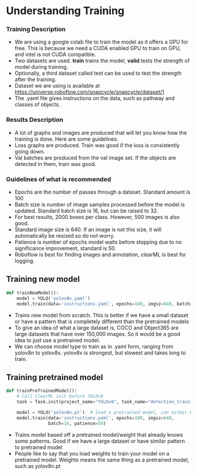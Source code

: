 # Understanding Training

### Training Description
* We are using a google colab file to train the model as it offers a GPU for free. This is because we need a CUDA enabled GPU to train on GPU, and intel is not CUDA compatible.
* Two datasets are used. **train** trains the model, **valid** tests the strength of model during training.
* Optionally, a third dataset called test can be used to test the strength after the training.
* Dataset we are using is available at https://universe.roboflow.com/snapcycle/snapcycle/dataset/1
* The .yaml file gives instructions on the data, such as pathway and classes of objects.

### Results Description
* A lot of graphs and images are produced that will let you know how the training is done. Here are some guidelines.
* Loss graphs are produced. Train was good if the loss is consistently going down.
* Val batches are produced from the val image set. If the objects are detected in them, train was good.

### Guidelines of what is recommended
* Epochs are the number of passes through a dataset. Standard amount is 100
* Batch size is number of image samples processed before the model is updated. Standard batch size is 16, but can be raised to 32.
* For best results, 2000 boxes per class. However, 500 images is also good.
* Standard image size is 640. If an image is not this size, it will automatically be resized so do not worry.
* Patience is number of epochs model waits before stopping due to no significance improvement, standard is 50.
* Roboflow is best for finding images and annotation, clearML is best for logging.

## Training new model
``` Python
def trainNewModel():
    model = YOLO('yolov8n.yaml')
    model.train(data='instructions.yaml', epochs=100, imgsz=640, batch=16, patience=50)
```
* Trains new model from scratch. This is better if we have a small dataset or have a pattern that is completely different than the pretrained models
* To give an idea of what a large dataset is, COCO and Object365 are large datasets that have over 150,000 images. So it would be a good idea to just use a pretrained model.
* We can choose model type to train as in .yaml form, ranging from yolov8n to yolov8x. yolov8x is strongest, but slowest and takes long to train.

## Training pretrained model
``` Python
def trainPreTrainedModel():
    # Call ClearML init before YOLOv8
    task = Task.init(project_name="YOLOv8", task_name="detection_training", tags=['YOLOv8'])

    model = YOLO('yolov8n.pt')  # load a pretrained model, can either be yolo's or someone elses
    model.train(data='instructions.yaml', epochs=100, imgsz=640,
                batch=16, patience=50)
```
* Trains model based off a pretrained model/weight that already knows some patterns. Good if we have a large dataset or have similar pattern to pretrained model
* People like to say that you load weights to train your model on a pretrained model. Weights means the same thing as a pretrained model, such as yolov8n.pt
